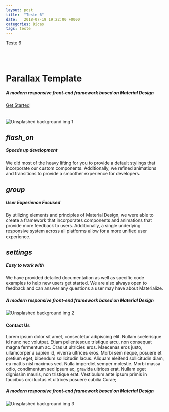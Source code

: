 ```yaml
---
layout: post
title:  "Teste 6"
date:   2018-07-19 19:22:00 +0000
categories: Dicas
tags: teste
---
```


Teste 6


<div id="index-banner" class="parallax-container">
  <div class="section no-pad-bot">
    <div class="container">
      <br><br>
      <h1 class="header center teal-text text-lighten-2">Parallax Template</h1>
      <div class="row center">
        <h5 class="header col s12 light">A modern responsive front-end framework based on Material Design</h5>
      </div>
      <div class="row center">
        <a href="http://materializecss.com/getting-started.html" id="download-button" class="btn-large waves-effect waves-light teal lighten-1">Get Started</a>
      </div>
      <br><br>
    </div>
  </div>
  <div class="parallax"><img src="https://source.unsplash.com/1600x900/?beach" alt="Unsplashed background img 1"></div>
</div>


<div class="container">
  <div class="section">
    <!--   Icon Section   -->
    <div class="row">
      <div class="col s12 m4">
        <div class="icon-block">
          <h2 class="center brown-text"><i class="material-icons">flash_on</i></h2>
          <h5 class="center">Speeds up development</h5>
          <p class="light">We did most of the heavy lifting for you to provide a default stylings that incorporate our custom components. Additionally, we refined animations and transitions to provide a smoother experience for developers.</p>
        </div>
      </div>
      <div class="col s12 m4">
        <div class="icon-block">
          <h2 class="center brown-text"><i class="material-icons">group</i></h2>
          <h5 class="center">User Experience Focused</h5>
          <p class="light">By utilizing elements and principles of Material Design, we were able to create a framework that incorporates components and animations that provide more feedback to users. Additionally, a single underlying responsive system across all platforms allow for a more unified user experience.</p>
        </div>
      </div>
      <div class="col s12 m4">
        <div class="icon-block">
          <h2 class="center brown-text"><i class="material-icons">settings</i></h2>
          <h5 class="center">Easy to work with</h5>
          <p class="light">We have provided detailed documentation as well as specific code examples to help new users get started. We are also always open to feedback and can answer any questions a user may have about Materialize.</p>
        </div>
      </div>
    </div>
  </div>
</div>


<div class="parallax-container valign-wrapper">
  <div class="section no-pad-bot">
    <div class="container">
      <div class="row center">
        <h5 class="header col s12 light">A modern responsive front-end framework based on Material Design</h5>
      </div>
    </div>
  </div>
  <div class="parallax"><img src="https://source.unsplash.com/1600x900/?beach" alt="Unsplashed background img 2"></div>
</div>

<div class="container">
  <div class="section">
    <div class="row">
      <div class="col s12 center">
        <h3><i class="mdi-content-send brown-text"></i></h3>
        <h4>Contact Us</h4>
        <p class="left-align light">Lorem ipsum dolor sit amet, consectetur adipiscing elit. Nullam scelerisque id nunc nec volutpat. Etiam pellentesque tristique arcu, non consequat magna fermentum ac. Cras ut ultricies eros. Maecenas eros justo, ullamcorper a sapien id, viverra ultrices eros. Morbi sem neque, posuere et pretium eget, bibendum sollicitudin lacus. Aliquam eleifend sollicitudin diam, eu mattis nisl maximus sed. Nulla imperdiet semper molestie. Morbi massa odio, condimentum sed ipsum ac, gravida ultrices erat. Nullam eget dignissim mauris, non tristique erat. Vestibulum ante ipsum primis in faucibus orci luctus et ultrices posuere cubilia Curae;</p>
      </div>
    </div>
  </div>
</div>


<div class="parallax-container valign-wrapper">
  <div class="section no-pad-bot">
    <div class="container">
      <div class="row center">
        <h5 class="header col s12 light">A modern responsive front-end framework based on Material Design</h5>
      </div>
    </div>
  </div>
  <div class="parallax"><img src="https://source.unsplash.com/1600x900/?beach" alt="Unsplashed background img 3"></div>
</div>
  
  
  
  
  
<!--  Scripts-->
<script src="https://code.jquery.com/jquery-2.1.1.min.js"></script>
<script src="/assets/js/init.js"></script>
